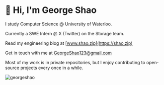 # 👋 Hi, I'm George Shao 

I study Computer Science @ University of Waterloo.

Currently a SWE Intern @ X (Twitter) on the Storage team.

Read my engineering blog at [www.shao.zip](https://shao.zip)

Get in touch with me at [GeorgeShao123@gmail.com](mailto:GeorgeShao123@gmail.com)

Most of my work is in private repositories, but I enjoy contributing to open-source projects every once in a while.

<img src="https://komarev.com/ghpvc/?username=georgeshao" alt="georgeshao" />
